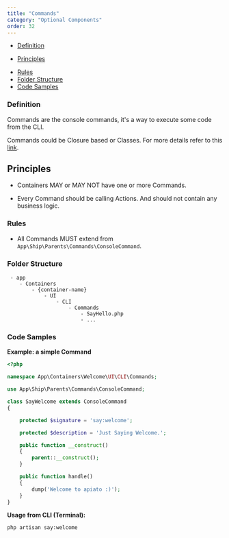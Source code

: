 ```yaml
---
title: "Commands"
category: "Optional Components"
order: 32
---
```

* [Definition](#definition)
- [Principles](#principles)
* [Rules](#rules)
* [Folder Structure](#folder-structure)
* [Code Samples](#code-samples)

<a name="definition"></a>

### Definition

Commands are the console commands, it's a way to execute some code from the CLI.

Commands could be Closure based or Classes. For more details refer to this [link](https://laravel.com/docs/artisan).

<a name="principles"></a>

## Principles

- Containers MAY or MAY NOT have one or more Commands.

- Every Command should be calling Actions. And should not contain any business logic.

<a name="rules"></a>

### Rules

- All Commands MUST extend from `App\Ship\Parents\Commands\ConsoleCommand`.

<a name="folder-structure"></a>

### Folder Structure

```
 - app
    - Containers
        - {container-name}
            - UI
                - CLI
                    - Commands
                        - SayHello.php
                        - ...
```

<a name="code-samples"></a>

### Code Samples

**Example: a simple Command**

```php
<?php

namespace App\Containers\Welcome\UI\CLI\Commands;

use App\Ship\Parents\Commands\ConsoleCommand;

class SayWelcome extends ConsoleCommand
{

    protected $signature = 'say:welcome';

    protected $description = 'Just Saying Welcome.';

    public function __construct()
    {
        parent::__construct();
    }

    public function handle()
    {
        dump('Welcome to apiato :)');
    }
}

```

**Usage from CLI (Terminal):**

```shell
php artisan say:welcome
```
